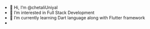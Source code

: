 - 👋 Hi, I’m @chetaliUniyal
- 👀 I’m interested in Full Stack Development 
- 🌱 I’m currently learning Dart language along with Flutter framework
- <!---
- 💞️ I’m looking to collaborate on ...
- 📫 How to reach me ...
- 😄 Pronouns: she/her
- ⚡ Fun fact: ...

chetaliUniyal/chetaliUniyal is a ✨ special ✨ repository because its `README.md` (this file) appears on your GitHub profile.
You can click the Preview link to take a look at your changes.
--->
